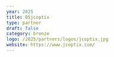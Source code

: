 ```yaml
---
year: 2025
title: 05jcoptix
type: partner
draft: false
category: bronze
logo: /2025/partners/logos/jcoptix.jpg
website: https://www.jcoptix.com/
---
```

